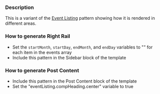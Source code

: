 ### Description
This is a variant of the [Event Listing](./?p=organisms-event-listing) pattern showing how it is rendered in different areas.

### How to generate Right Rail
* Set the `startMonth`, `startDay`, `endMonth`, and `endDay` variables to "" for each item in the events array
* Include this pattern in the Sidebar block of the template

### How to generate Post Content
* Include this pattern in the Post Content block of the template
* Set the "eventListing.compHeading.center" variable to true
